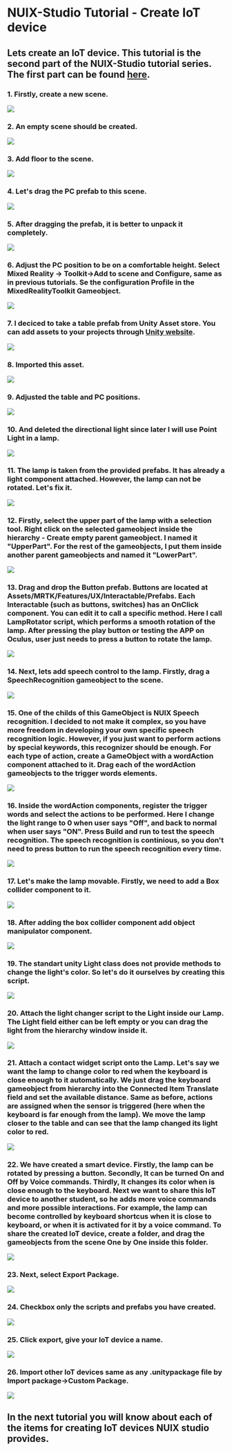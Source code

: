 # NUIX-Studio Tutorial - Create IoT device

## Lets create an IoT device. This tutorial is the second part of the NUIX-Studio tutorial series. The first part can be found [here](https://github.com/FedorIvachev/IoThingsLab-ReadmeFiles/blob/master/Tutorials/NUIXTutorial.md).

### 1. Firstly, create a new scene.
![](https://github.com/FedorIvachev/IoThingsLab-ReadmeFiles/blob/master/Tutorials/NUIX-Tutorial-2-Pictures/NUIX-Tutorial-2-1.png)

### 2. An empty scene should be created.
![](https://github.com/FedorIvachev/IoThingsLab-ReadmeFiles/blob/master/Tutorials/NUIX-Tutorial-2-Pictures/NUIX-Tutorial-2-2.png)

### 3. Add floor to the scene.
![](https://github.com/FedorIvachev/IoThingsLab-ReadmeFiles/blob/master/Tutorials/NUIX-Tutorial-2-Pictures/NUIX-Tutorial-2-3.png)

### 4. Let's drag the PC prefab to this scene.
![](https://github.com/FedorIvachev/IoThingsLab-ReadmeFiles/blob/master/Tutorials/NUIX-Tutorial-2-Pictures/NUIX-Tutorial-2-4.png)

### 5. After dragging the prefab, it is better to unpack it completely.
![](https://github.com/FedorIvachev/IoThingsLab-ReadmeFiles/blob/master/Tutorials/NUIX-Tutorial-2-Pictures/NUIX-Tutorial-2-5.png)

### 6. Adjust the PC position to be on a comfortable height. Select Mixed Reality -> Toolkit->Add to scene and Configure, same as in previous tutorials. Se the configuration Profile in the MixedRealityToolkit Gameobject.
![](https://github.com/FedorIvachev/IoThingsLab-ReadmeFiles/blob/master/Tutorials/NUIX-Tutorial-2-Pictures/NUIX-Tutorial-2-6.png)

### 7. I deciced to take a table prefab from Unity Asset store. You can add assets to your projects through [Unity website](assetstore.unity.com).
![](https://github.com/FedorIvachev/IoThingsLab-ReadmeFiles/blob/master/Tutorials/NUIX-Tutorial-2-Pictures/NUIX-Tutorial-2-7.png)

### 8. Imported this asset.
![](https://github.com/FedorIvachev/IoThingsLab-ReadmeFiles/blob/master/Tutorials/NUIX-Tutorial-2-Pictures/NUIX-Tutorial-2-8.png)

### 9. Adjusted the table and PC positions.
![](https://github.com/FedorIvachev/IoThingsLab-ReadmeFiles/blob/master/Tutorials/NUIX-Tutorial-2-Pictures/NUIX-Tutorial-2-9.png)

### 10. And deleted the directional light since later I will use Point Light in a lamp.
![](https://github.com/FedorIvachev/IoThingsLab-ReadmeFiles/blob/master/Tutorials/NUIX-Tutorial-2-Pictures/NUIX-Tutorial-2-10.png)

### 11. The lamp is taken from the provided prefabs. It has already a light component attached. However, the lamp can not be rotated. Let's fix it.
![](https://github.com/FedorIvachev/IoThingsLab-ReadmeFiles/blob/master/Tutorials/NUIX-Tutorial-2-Pictures/NUIX-Tutorial-2-11.png)

### 12. Firstly, select the upper part of the lamp with a selection tool. Right click on the selected gameobject inside the hierarchy - Create empty parent gameobject. I named it "UpperPart". For the rest of the gameobjects, I put them inside another parent gameobjects and named it "LowerPart".
![](https://github.com/FedorIvachev/IoThingsLab-ReadmeFiles/blob/master/Tutorials/NUIX-Tutorial-2-Pictures/NUIX-Tutorial-2-12.png)

### 13. Drag and drop the Button prefab. Buttons are located at Assets/MRTK/Features/UX/Interactable/Prefabs. Each Interactable (such as buttons, switches) has an OnClick component. You can edit it to call a specific method. Here I call LampRotator script, which performs a smooth rotation of the lamp. After pressing the play button or testing the APP on Oculus, user just needs to press a button to rotate the lamp.
![](https://github.com/FedorIvachev/IoThingsLab-ReadmeFiles/blob/master/Tutorials/NUIX-Tutorial-2-Pictures/NUIX-Tutorial-2-13.png)

### 14. Next, lets add speech control to the lamp. Firstly, drag a SpeechRecognition gameobject to the scene.
![](https://github.com/FedorIvachev/IoThingsLab-ReadmeFiles/blob/master/Tutorials/NUIX-Tutorial-2-Pictures/NUIX-Tutorial-2-15.png)

### 15. One of the childs of this GameObject is NUIX Speech recognition. I decided to not make it complex, so you have more freedom in developing your own specific speech recognition logic. However, if you just want to perform actions by special keywords, this recognizer should be enough. For each type of action, create a GameObject with a wordAction component attached to it. Drag each of the wordAction gameobjects to the trigger words elements.
![](https://github.com/FedorIvachev/IoThingsLab-ReadmeFiles/blob/master/Tutorials/NUIX-Tutorial-2-Pictures/NUIX-Tutorial-2-16.png)

### 16. Inside the wordAction components, register the trigger words and select the actions to be performed. Here I change the light range to 0 when user says "Off", and back to normal when user says "ON". Press Build and run to test the speech recognition. The speech recognition is continious, so you don't need to press button to run the speech recognition every time. 
![](https://github.com/FedorIvachev/IoThingsLab-ReadmeFiles/blob/master/Tutorials/NUIX-Tutorial-2-Pictures/NUIX-Tutorial-2-17.png)

### 17. Let's make the lamp movable. Firstly, we need to add a Box collider component to it.
![](https://github.com/FedorIvachev/IoThingsLab-ReadmeFiles/blob/master/Tutorials/NUIX-Tutorial-2-Pictures/NUIX-Tutorial-2-18.png)

### 18. After adding the box collider component add object manipulator component.
![](https://github.com/FedorIvachev/IoThingsLab-ReadmeFiles/blob/master/Tutorials/NUIX-Tutorial-2-Pictures/NUIX-Tutorial-2-19.png)

### 19. The standart unity Light class does not provide methods to change the light's color. So let's do it ourselves by creating this script.
![](https://github.com/FedorIvachev/IoThingsLab-ReadmeFiles/blob/master/Tutorials/NUIX-Tutorial-2-Pictures/NUIX-Tutorial-2-20.png)

### 20. Attach the light changer script to the Light inside our Lamp. The Light field either can be left empty or you can drag the light from the hierarchy window inside it.
![](https://github.com/FedorIvachev/IoThingsLab-ReadmeFiles/blob/master/Tutorials/NUIX-Tutorial-2-Pictures/NUIX-Tutorial-2-21.png)

### 21. Attach a contact widget script onto the Lamp. Let's say we want the lamp to change color to red when the keyboard is close enough to it automatically. We just drag the keyboard gameobject from hierarchy into the Connected Item Translate field and set the available distance. Same as before, actions are assigned when the sensor is triggered (here when the keyboard is far enough from the lamp). We move the lamp closer to the table and can see that the lamp changed its light color to red.
![](https://github.com/FedorIvachev/IoThingsLab-ReadmeFiles/blob/master/Tutorials/NUIX-Tutorial-2-Pictures/NUIX-Tutorial-2-22.png)

### 22. We have created a smart device. Firstly, the lamp can be rotated by pressing a button. Secondly, It can be turned On and Off by Voice commands. Thirdly, It changes its color when is close enough to the keyboard. Next we want to share this IoT device to another student, so he adds more voice commands and more possible interactions. For example, the lamp can become controlled by keyboard shortcus when it is close to keyboard, or when it is activated for it by a voice command. To share the created IoT device, create a folder, and drag the gameobjects from the scene One by One inside this folder.
![](https://github.com/FedorIvachev/IoThingsLab-ReadmeFiles/blob/master/Tutorials/NUIX-Tutorial-2-Pictures/NUIX-Tutorial-2-23.png)

### 23. Next, select Export Package.
![](https://github.com/FedorIvachev/IoThingsLab-ReadmeFiles/blob/master/Tutorials/NUIX-Tutorial-2-Pictures/NUIX-Tutorial-2-24.png)

### 24. Checkbox only the scripts and prefabs you have created. 
![](https://github.com/FedorIvachev/IoThingsLab-ReadmeFiles/blob/master/Tutorials/NUIX-Tutorial-2-Pictures/NUIX-Tutorial-2-25.png)

### 25. Click export, give your IoT device a name.
![](https://github.com/FedorIvachev/IoThingsLab-ReadmeFiles/blob/master/Tutorials/NUIX-Tutorial-2-Pictures/NUIX-Tutorial-2-26.png)

### 26. Import other IoT devices same as any .unitypackage file by Import package->Custom Package.
![](https://github.com/FedorIvachev/IoThingsLab-ReadmeFiles/blob/master/Tutorials/NUIX-Tutorial-2-Pictures/NUIX-Tutorial-2-27.png)


## In the next tutorial you will know about each of the items for creating IoT devices NUIX studio provides.
